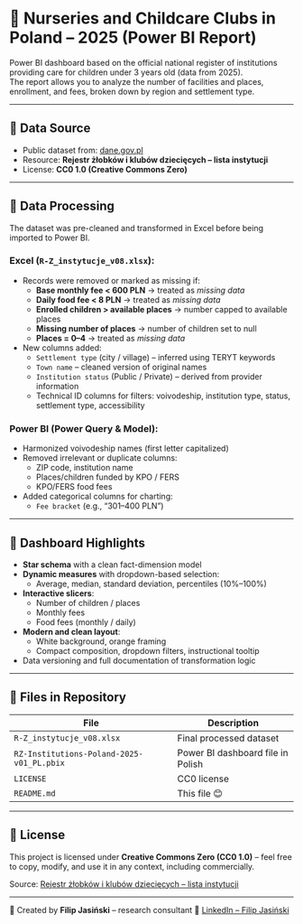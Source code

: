 # 👶 Nurseries and Childcare Clubs in Poland – 2025 (Power BI Report)

Power BI dashboard based on the official national register of institutions providing care for children under 3 years old (data from 2025).  
The report allows you to analyze the number of facilities and places, enrollment, and fees, broken down by region and settlement type.

---

## 🔧 Data Source

- Public dataset from: [dane.gov.pl](https://dane.gov.pl/pl/dataset/4802)
- Resource: **Rejestr żłobków i klubów dziecięcych – lista instytucji**  
- License: **CC0 1.0 (Creative Commons Zero)**

---

## 🧹 Data Processing

The dataset was pre-cleaned and transformed in Excel before being imported to Power BI.

### Excel (`R-Z_instytucje_v08.xlsx`):

- Records were removed or marked as missing if:
  - **Base monthly fee < 600 PLN** → treated as *missing data*
  - **Daily food fee < 8 PLN** → treated as *missing data*
  - **Enrolled children > available places** → number capped to available places
  - **Missing number of places** → number of children set to null
  - **Places = 0–4** → treated as *missing data*
- New columns added:
  - `Settlement type` (city / village) – inferred using TERYT keywords
  - `Town name` – cleaned version of original names
  - `Institution status` (Public / Private) – derived from provider information
  - Technical ID columns for filters: voivodeship, institution type, status, settlement type, accessibility

### Power BI (Power Query & Model):

- Harmonized voivodeship names (first letter capitalized)
- Removed irrelevant or duplicate columns:
  - ZIP code, institution name
  - Places/children funded by KPO / FERS
  - KPO/FERS food fees
- Added categorical columns for charting:
  - `Fee bracket` (e.g., “301–400 PLN”)

---

## 🌟 Dashboard Highlights

- **Star schema** with a clean fact-dimension model
- **Dynamic measures** with dropdown-based selection:
  - Average, median, standard deviation, percentiles (10%–100%)
- **Interactive slicers**:
  - Number of children / places
  - Monthly fees
  - Food fees (monthly / daily)
- **Modern and clean layout**:
  - White background, orange framing
  - Compact composition, dropdown filters, instructional tooltip
- Data versioning and full documentation of transformation logic

---

## 📁 Files in Repository

| File | Description |
|------|-------------|
| `R-Z_instytucje_v08.xlsx` | Final processed dataset |
| `RZ-Institutions-Poland-2025-v01_PL.pbix` | Power BI dashboard file in Polish |
| `LICENSE` | CC0 license |
| `README.md` | This file 😊 |

---

## 📎 License

This project is licensed under **Creative Commons Zero (CC0 1.0)** – feel free to copy, modify, and use it in any context, including commercially.

Source: [Rejestr żłobków i klubów dziecięcych – lista instytucji](https://dane.gov.pl/pl/dataset/4802)

---

📌 Created by **Filip Jasiński** – research consultant
🔗 [LinkedIn – Filip Jasiński](https://www.linkedin.com/in/filip-j-80689681/)

